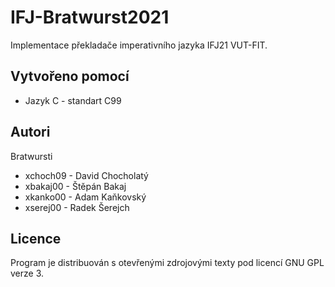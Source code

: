 # IFJ-Bratwurst2021
Implementace překladače imperativního jazyka IFJ21 VUT-FIT.

## Vytvořeno pomocí

- Jazyk C - standart C99

Autori
------

Bratwursti
- xchoch09 - David Chocholatý
- xbakaj00 - Štěpán Bakaj
- xkanko00 - Adam Kaňkovský
- xserej00 - Radek Šerejch

Licence
-------

Program je distribuován s otevřenými zdrojovými texty pod licencí GNU GPL verze 3.